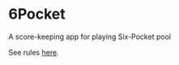 # 6Pocket
A score-keeping app for playing Six-Pocket pool

See rules [here](http://poolmag.com/wp-content/uploads/2015/05/Six-Pocket_Rules.pdf).
